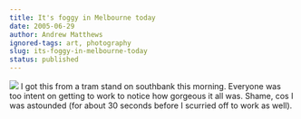 ```yaml
---
title: It's foggy in Melbourne today
date: 2005-06-29
author: Andrew Matthews
ignored-tags: art, photography
slug: its-foggy-in-melbourne-today
status: published
---
```


[![](http://photos1.blogger.com/blogger/6860/929/320/city_in_fog.gif)](http://photos1.blogger.com/blogger/6860/929/1600/city_in_fog.gif) I got this from a tram stand on southbank this morning. Everyone was too intent on getting to work to notice how gorgeous it all was. Shame, cos I was astounded (for about 30 seconds before I scurried off to work as well).
